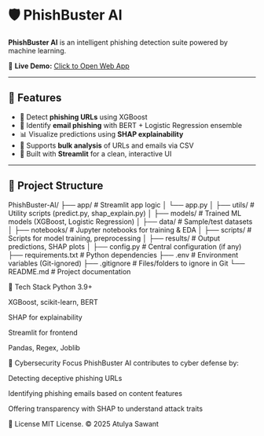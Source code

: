 # 🛡️ PhishBuster AI

**PhishBuster AI** is an intelligent phishing detection suite powered by machine learning.

🔗 **Live Demo:** [Click to Open Web App](https://phishbuster-ai-10.streamlit.app/)

---

## 🚀 Features

- 🔗 Detect **phishing URLs** using XGBoost
- 📧 Identify **email phishing** with BERT + Logistic Regression ensemble
- 📊 Visualize predictions using **SHAP explainability**
- 📁 Supports **bulk analysis** of URLs and emails via CSV
- 🎯 Built with **Streamlit** for a clean, interactive UI

---

## 📂 Project Structure

PhishBuster-AI/
├── app/ # Streamlit app logic
│ └── app.py
│
├── utils/ # Utility scripts (predict.py, shap_explain.py)
│
├── models/ # Trained ML models (XGBoost, Logistic Regression)
│
├── data/ # Sample/test datasets
│
├── notebooks/ # Jupyter notebooks for training & EDA
│
├── scripts/ # Scripts for model training, preprocessing
│
├── results/ # Output predictions, SHAP plots
│
├── config.py # Central configuration (if any)
├── requirements.txt # Python dependencies
├── .env # Environment variables (Git-ignored)
├── .gitignore # Files/folders to ignore in Git
└── README.md # Project documentation

🧠 Tech Stack
Python 3.9+

XGBoost, scikit-learn, BERT

SHAP for explainability

Streamlit for frontend

Pandas, Regex, Joblib

🔐 Cybersecurity Focus
PhishBuster AI contributes to cyber defense by:

Detecting deceptive phishing URLs

Identifying phishing emails based on content features

Offering transparency with SHAP to understand attack traits

📄 License
MIT License.
© 2025 Atulya Sawant